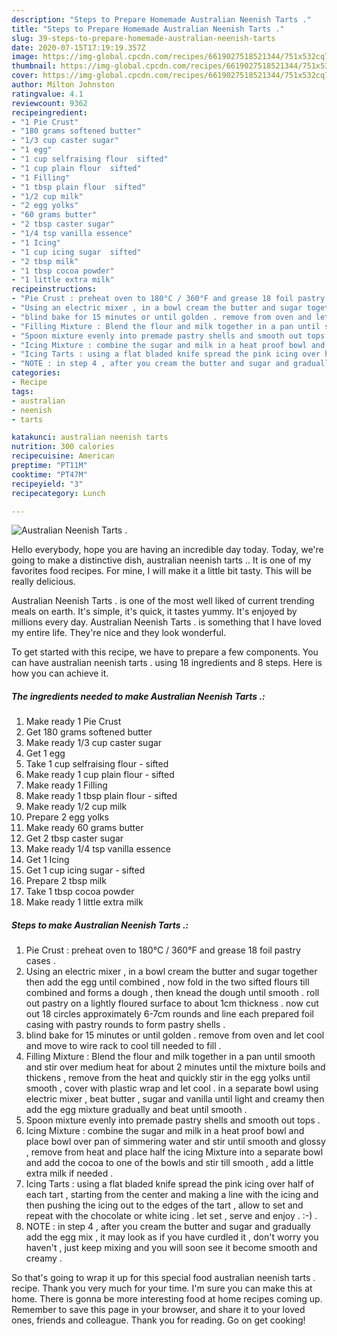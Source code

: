 ```yaml
---
description: "Steps to Prepare Homemade Australian Neenish Tarts ."
title: "Steps to Prepare Homemade Australian Neenish Tarts ."
slug: 39-steps-to-prepare-homemade-australian-neenish-tarts
date: 2020-07-15T17:19:19.357Z
image: https://img-global.cpcdn.com/recipes/6619027518521344/751x532cq70/australian-neenish-tarts-recipe-main-photo.jpg
thumbnail: https://img-global.cpcdn.com/recipes/6619027518521344/751x532cq70/australian-neenish-tarts-recipe-main-photo.jpg
cover: https://img-global.cpcdn.com/recipes/6619027518521344/751x532cq70/australian-neenish-tarts-recipe-main-photo.jpg
author: Milton Johnston
ratingvalue: 4.1
reviewcount: 9362
recipeingredient:
- "1 Pie Crust"
- "180 grams softened butter"
- "1/3 cup caster sugar"
- "1 egg"
- "1 cup selfraising flour  sifted"
- "1 cup plain flour  sifted"
- "1 Filling"
- "1 tbsp plain flour  sifted"
- "1/2 cup milk"
- "2 egg yolks"
- "60 grams butter"
- "2 tbsp caster sugar"
- "1/4 tsp vanilla essence"
- "1 Icing"
- "1 cup icing sugar  sifted"
- "2 tbsp milk"
- "1 tbsp cocoa powder"
- "1 little extra milk"
recipeinstructions:
- "Pie Crust : preheat oven to 180°C / 360°F and grease 18 foil pastry cases ."
- "Using an electric mixer , in a bowl cream the butter and sugar together then add the egg until combined , now fold in the two sifted flours till combined and forms a dough , then knead the dough until smooth . roll out pastry on a lightly floured surface to about 1cm thickness . now cut out 18 circles approximately 6-7cm rounds and line each prepared foil casing with pastry rounds to form pastry shells ."
- "blind bake for 15 minutes or until golden . remove from oven and let cool and move to wire rack to cool till needed to fill ."
- "Filling Mixture : Blend the flour and milk together in a pan until smooth and stir over medium heat for about 2 minutes until the mixture boils and thickens , remove from the heat and quickly stir in the egg yolks until smooth , cover with plastic wrap and let cool . in a separate bowl using electric mixer , beat butter , sugar and vanilla until light and creamy then add the egg mixture gradually and beat until smooth ."
- "Spoon mixture evenly into premade pastry shells and smooth out tops ."
- "Icing Mixture : combine the sugar and milk in a heat proof bowl and place bowl over pan of simmering water and stir until smooth and glossy , remove from heat and place half the icing Mixture into a separate bowl and add the cocoa to one of the bowls and stir till smooth , add a little extra milk if needed ."
- "Icing Tarts : using a flat bladed knife spread the pink icing over half of each tart , starting from the center and making a line with the icing and then pushing the icing out to the edges of the tart , allow to set and repeat with the chocolate or white icing . let set , serve and enjoy . :-) ."
- "NOTE : in step 4 , after you cream the butter and sugar and gradually add the egg mix , it may look as if you have curdled it , don&#39;t worry you haven&#39;t , just keep mixing and you will soon see it become smooth and creamy ."
categories:
- Recipe
tags:
- australian
- neenish
- tarts

katakunci: australian neenish tarts 
nutrition: 300 calories
recipecuisine: American
preptime: "PT11M"
cooktime: "PT47M"
recipeyield: "3"
recipecategory: Lunch

---
```



![Australian Neenish Tarts .](https://img-global.cpcdn.com/recipes/6619027518521344/751x532cq70/australian-neenish-tarts-recipe-main-photo.jpg)

Hello everybody, hope you are having an incredible day today. Today, we're going to make a distinctive dish, australian neenish tarts .. It is one of my favorites food recipes. For mine, I will make it a little bit tasty. This will be really delicious.



Australian Neenish Tarts . is one of the most well liked of current trending meals on earth. It's simple, it's quick, it tastes yummy. It's enjoyed by millions every day. Australian Neenish Tarts . is something that I have loved my entire life. They're nice and they look wonderful.


To get started with this recipe, we have to prepare a few components. You can have australian neenish tarts . using 18 ingredients and 8 steps. Here is how you can achieve it.

<!--inarticleads1-->

##### The ingredients needed to make Australian Neenish Tarts .:

1. Make ready 1 Pie Crust
1. Get 180 grams softened butter
1. Make ready 1/3 cup caster sugar
1. Get 1 egg
1. Take 1 cup selfraising flour - sifted
1. Make ready 1 cup plain flour - sifted
1. Make ready 1 Filling
1. Make ready 1 tbsp plain flour - sifted
1. Make ready 1/2 cup milk
1. Prepare 2 egg yolks
1. Make ready 60 grams butter
1. Get 2 tbsp caster sugar
1. Make ready 1/4 tsp vanilla essence
1. Get 1 Icing
1. Get 1 cup icing sugar - sifted
1. Prepare 2 tbsp milk
1. Take 1 tbsp cocoa powder
1. Make ready 1 little extra milk




<!--inarticleads2-->

##### Steps to make Australian Neenish Tarts .:

1. Pie Crust : preheat oven to 180°C / 360°F and grease 18 foil pastry cases .
1. Using an electric mixer , in a bowl cream the butter and sugar together then add the egg until combined , now fold in the two sifted flours till combined and forms a dough , then knead the dough until smooth . roll out pastry on a lightly floured surface to about 1cm thickness . now cut out 18 circles approximately 6-7cm rounds and line each prepared foil casing with pastry rounds to form pastry shells .
1. blind bake for 15 minutes or until golden . remove from oven and let cool and move to wire rack to cool till needed to fill .
1. Filling Mixture : Blend the flour and milk together in a pan until smooth and stir over medium heat for about 2 minutes until the mixture boils and thickens , remove from the heat and quickly stir in the egg yolks until smooth , cover with plastic wrap and let cool . in a separate bowl using electric mixer , beat butter , sugar and vanilla until light and creamy then add the egg mixture gradually and beat until smooth .
1. Spoon mixture evenly into premade pastry shells and smooth out tops .
1. Icing Mixture : combine the sugar and milk in a heat proof bowl and place bowl over pan of simmering water and stir until smooth and glossy , remove from heat and place half the icing Mixture into a separate bowl and add the cocoa to one of the bowls and stir till smooth , add a little extra milk if needed .
1. Icing Tarts : using a flat bladed knife spread the pink icing over half of each tart , starting from the center and making a line with the icing and then pushing the icing out to the edges of the tart , allow to set and repeat with the chocolate or white icing . let set , serve and enjoy . :-) .
1. NOTE : in step 4 , after you cream the butter and sugar and gradually add the egg mix , it may look as if you have curdled it , don&#39;t worry you haven&#39;t , just keep mixing and you will soon see it become smooth and creamy .




So that's going to wrap it up for this special food australian neenish tarts . recipe. Thank you very much for your time. I'm sure you can make this at home. There is gonna be more interesting food at home recipes coming up. Remember to save this page in your browser, and share it to your loved ones, friends and colleague. Thank you for reading. Go on get cooking!
